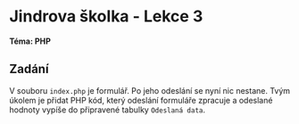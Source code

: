 # Jindrova školka - Lekce 3
**Téma: PHP**

## Zadání
V souboru `index.php` je formulář. Po jeho odeslání se nyní nic nestane. Tvým úkolem je 
přidat PHP kód, který odeslání formuláře zpracuje a odeslané hodnoty vypíše do připravené
tabulky `Odeslaná data`.